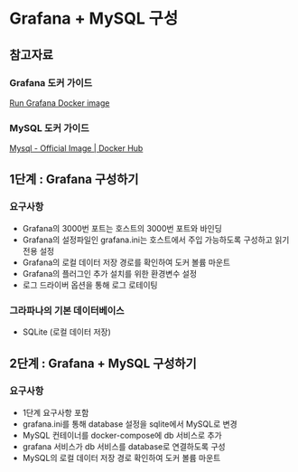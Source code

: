 # Grafana + MySQL 구성

## 참고자료

### Grafana 도커 가이드

[Run Grafana Docker image](https://grafana.com/docs/grafana/next/setup-grafana/installation/docker/)

### MySQL 도커 가이드

[Mysql - Official Image | Docker Hub](https://hub.docker.com/_/mysql)

## 1단계 : Grafana 구성하기

### 요구사항

- Grafana의 3000번 포트는 호스트의 3000번 포트와 바인딩
- Grafana의 설정파일인 grafana.ini는 호스트에서 주입 가능하도록 구성하고 읽기전용 설정
- Grafana의 로컬 데이터 저장 경로를 확인하여 도커 볼륨 마운트
- Grafana의 플러그인 추가 설치를 위한 환경변수 설정
- 로그 드라이버 옵션을 통해 로그 로테이팅

### 그라파나의 기본 데이터베이스

- SQLite (로컬 데이터 저장)

## 2단계 : Grafana + MySQL 구성하기

### 요구사항

- 1단계 요구사항 포함
- grafana.ini를 통해 database 설정을 sqlite에서 MySQL로 변경
- MySQL 컨테이너를 docker-compose에 db 서비스로 추가
- grafana 서비스가 db 서비스를 database로 연결하도록 구성
- MySQL의 로컬 데이터 저장 경로 확인하여 도커 볼륨 마운트
